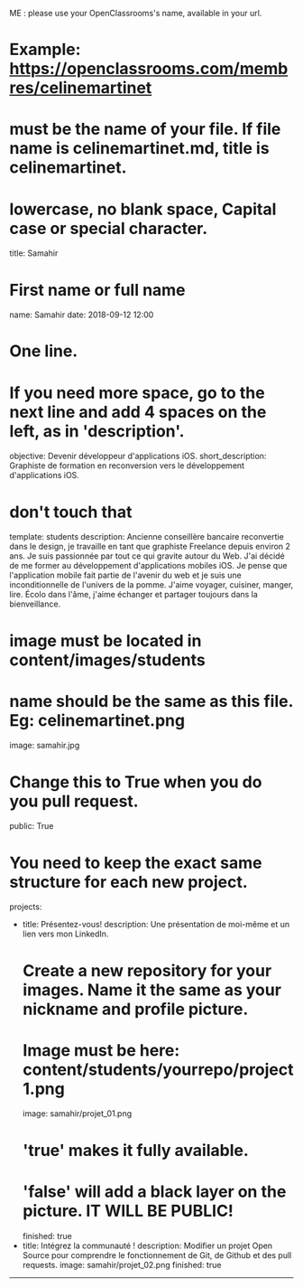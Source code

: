 ME : please use your OpenClassrooms's name, available in your url.
# Example: https://openclassrooms.com/membres/celinemartinet
# must be the name of your file. If file name is celinemartinet.md, title is celinemartinet.
# lowercase, no blank space, Capital case or special character.
title: Samahir

# First name or full name
name: Samahir
date: 2018-09-12 12:00

# One line.
# If you need more space, go to the next line and add 4 spaces on the left, as in 'description'.
objective: Devenir développeur d'applications iOS.
short_description: Graphiste de formation en reconversion vers le développement d'applications iOS.

# don't touch that
template: students
description:
    Ancienne conseillère bancaire reconvertie dans le design, je travaille en tant que graphiste Freelance depuis environ 2 ans.
Je suis passionnée par tout ce qui gravite autour du Web.
J'ai décidé de me former au développement d'applications mobiles iOS. Je pense que l'application mobile fait partie de l'avenir du web et je suis une inconditionnelle de l'univers de la pomme.
J'aime voyager, cuisiner, manger, lire.
Écolo dans l'âme, j'aime échanger et partager toujours dans la bienveillance.

# image must be located in content/images/students
# name should be the same as this file. Eg: celinemartinet.png
image: samahir.jpg

# Change this to True when you do you pull request.
public: True

# You need to keep the exact same structure for each new project.
projects:
  - title: Présentez-vous!
    description: Une présentation de moi-même et un lien vers mon LinkedIn.
    # Create a new repository for your images. Name it the same as your nickname and profile picture.
    # Image must be here: content/students/yourrepo/project1.png
    image: samahir/projet_01.png
    # 'true' makes it fully available.
    # 'false' will add a black layer on the picture. IT WILL BE PUBLIC!
    finished: true
  - title: Intégrez la communauté !
    description: Modifier un projet Open Source pour comprendre le fonctionnement de Git, de Github et des pull requests. 
    image: samahir/projet_02.png
    finished: true
---
